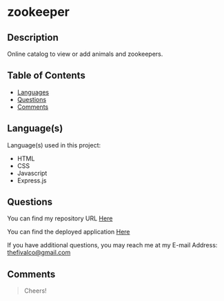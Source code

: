 # zookeeper

## Description

Online catalog to view or add animals and zookeepers.


## Table of Contents

* [Languages](#languages)
* [Questions](#questions)
* [Comments](#comments)


## Language(s)

Language(s) used in this project:
* HTML
* CSS
* Javascript
* Express.js

## Questions

You can find my repository URL [Here](https://github.com/thefival/zookeeper)

You can find the deployed application [Here](https://zookeepers.herokuapp.com/)

If you have additional questions, you may reach me at my E-mail Address: thefivalco@gmail.com


## Comments

> Cheers!
